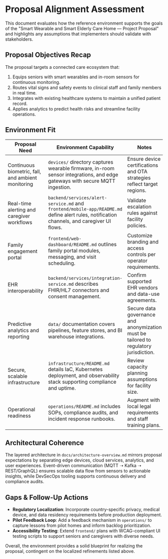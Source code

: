 # Proposal Alignment Assessment

This document evaluates how the reference environment supports the goals of the "Smart Wearable and Smart Elderly Care Home — Project Proposal" and highlights any assumptions that implementers should validate with stakeholders.

## Proposal Objectives Recap

The proposal targets a connected care ecosystem that:

1. Equips seniors with smart wearables and in-room sensors for continuous monitoring.
2. Routes vital signs and safety events to clinical staff and family members in real time.
3. Integrates with existing healthcare systems to maintain a unified patient record.
4. Applies analytics to predict health risks and streamline facility operations.

## Environment Fit

| Proposal Need | Environment Capability | Notes |
| --- | --- | --- |
| Continuous biometric, fall, and ambient monitoring | `devices/` directory captures wearable firmware, in-room sensor integrations, and edge gateways with secure MQTT ingestion. | Ensure device certifications and OTA strategies reflect target regions. |
| Real-time alerting and caregiver workflows | `backend/services/alert-service.md` and `frontend/mobile-app/README.md` define alert rules, notification channels, and caregiver UI flows. | Validate escalation rules against facility policies. |
| Family engagement portal | `frontend/web-dashboard/README.md` outlines family portal modules, messaging, and visit scheduling. | Customize branding and access controls per operator requirements. |
| EHR interoperability | `backend/services/integration-service.md` describes FHIR/HL7 connectors and consent management. | Confirm supported EHR vendors and data-use agreements. |
| Predictive analytics and reporting | `data/` documentation covers pipelines, feature stores, and BI warehouse integrations. | Secure data governance and anonymization must be tailored to regulatory jurisdiction. |
| Secure, scalable infrastructure | `infrastructure/README.md` details IaC, Kubernetes deployment, and observability stack supporting compliance and uptime. | Review capacity planning assumptions for facility size. |
| Operational readiness | `operations/README.md` includes SOPs, compliance audits, and incident response runbooks. | Augment with local legal requirements and staff training plans. |

## Architectural Coherence

The layered architecture in `docs/architecture-overview.md` mirrors proposal expectations by separating edge devices, cloud services, analytics, and user experiences. Event-driven communication (MQTT ➝ Kafka ➝ REST/GraphQL) ensures scalable data flow from sensors to actionable insights, while DevSecOps tooling supports continuous delivery and compliance audits.

## Gaps & Follow-Up Actions

- **Regulatory Localization**: Incorporate country-specific privacy, medical device, and data residency requirements before production deployment.
- **Pilot Feedback Loop**: Add a feedback mechanism in `operations/` to capture lessons from pilot homes and inform backlog prioritization.
- **Accessibility Testing**: Extend `frontend/` plans with WCAG-compliant UI testing scripts to support seniors and caregivers with diverse needs.

Overall, the environment provides a solid blueprint for realizing the proposal, contingent on the localized refinements listed above.
